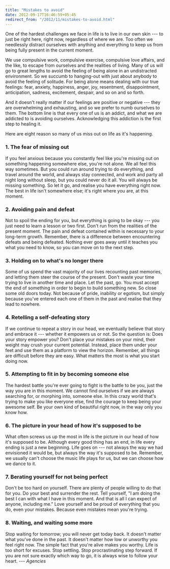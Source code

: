 ```yaml
---
title: "Mistakes to avoid"
date: 2012-09-17T16:46:59+05:45
redirect_from: "/2012/11/mistakes-to-avoid.html"
---
```


One of the hardest challenges we face in life is to live in our own skin --- to just be right here, right now, regardless of where we are. Too often we needlessly distract ourselves with anything and everything to keep us from being fully present in the current moment.

We use compulsive work, compulsive exercise, compulsive love affairs, and the like, to escape from ourselves and the realities of living. Many of us will go to great lengths to avoid the feeling of being alone in an undistracted environment. So we succumb to hanging-out with just about anybody to avoid the feeling of solitude. For being alone means dealing with our true feelings: fear, anxiety, happiness, anger, joy, resentment, disappointment, anticipation, sadness, excitement, despair, and so on and so forth.

And it doesn't really matter if our feelings are positive or negative --- they are overwhelming and exhausting, and so we prefer to numb ourselves to them. The bottom line is that every one of us is an addict, and what we are addicted to is avoiding ourselves. Acknowledging this addiction is the first step to healing it.

Here are eight reason so many of us miss out on life as it's happening.

### 1. The fear of missing out

If you feel anxious because you constantly feel like you're missing out on something happening somewhere else, you're not alone. We all feel this way sometimes. But you could run around trying to do everything, and travel around the world, and always stay connected, and work and party all night long without sleep, but you could never do it all. You will always be missing something. So let it go, and realise you have everything right now. The best in life isn't somewhere else; it's right where you are, at this moment.

### 2. Avoiding pain and defeat

Not to spoil the ending for you, but everything is going to be okay --- you just need to learn a lesson or two first. Don't run from the realities of the present moment. The pain and defeat contained within is necessary to your long-term growth. Remember, there is a difference between encountering defeats and being defeated. Nothing ever goes away until it teaches you what you need to know, so you can move on to the next step.

### 3. Holding on to what's no longer there

Some of us spend the vast majority of our lives recounting past memories, and letting them steer the course of the present. Don't waste your time trying to live in another time and place. Let the past, go. You must accept the end of something in order to begin to build something new. So close some old doors today. Not because of pride, inability or egotism, but simply because you've entered each one of them in the past and realise that they lead to nowhere.

### 4. Retelling a self-defeating story

If we continue to repeat a story in our head, we eventually believe that story and embrace it --- whether it empowers us or not. So the question is: Does your story empower you? Don't place your mistakes on your mind, their weight may crush your current potential. Instead, place them under your feet and use them as a platform to view the horizon. Remember, all things are difficult before they are easy. What matters the most is what you start doing now.

### 5. Attempting to fit in by becoming someone else

The hardest battle you're ever going to fight is the battle to be you, just the way you are in this moment. We cannot find ourselves if we are always searching for, or morphing into, someone else. In this crazy world that's trying to make you like everyone else, find the courage to keep being your awesome self. Be your own kind of beautiful right now, in the way only you know how.

### 6. The picture in your head of how it's supposed to be

What often screws us up the most in life is the picture in our head of how it's supposed to be. Although every good thing has an end, in life every ending is just a new beginning. Life goes on --- not always the way we had envisioned it would be, but always the way it's supposed to be. Remember, we usually can't choose the music life plays for us, but we can choose how we dance to it.

### 7. Berating yourself for not being perfect

Don't be too hard on yourself. There are plenty of people willing to do that for you. Do your best and surrender the rest. Tell yourself, "I am doing the best I can with what I have in this moment. And that is all I can expect of anyone, including me." Love yourself and be proud of everything that you do, even your mistakes. Because even mistakes mean you're trying.

### 8. Waiting, and waiting some more

Stop waiting for tomorrow; you will never get today back. It doesn't matter what you've done in the past. It doesn't matter how low or unworthy you feel right now. The simple fact that you're alive makes you worthy. Life is too short for excuses. Stop settling. Stop procrastinating step forward. If you are not sure exactly which way to go, it is always wise to follow your heart. --- *Agencies*
